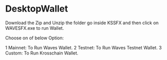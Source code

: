 # DesktopWallet 
Download the Zip and Unzip the folder go inside KSSFX and then click on WAVESFX.exe to run Wallet.

Choose on of below Option:

1 Mainnet: To Run Waves Wallet.
2 Testnet: To Run Waves Testnet Wallet.
3 Custom: To Run Krosschain Wallet.
